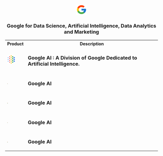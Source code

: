 <p align=center><img src="Google/Google.png" width=7%></p>

<h3 align=center>Google for Data Science, Artificial Intelligence, Data Analytics and Marketing</h3>

<table align=center width=100%>
  <tr><th width = 10%>Product</th><th>Description</th></tr>
  <tr><td><img src="Google/AI.svg" width=50%></td><td><h3>Google AI : A Division of Google Dedicated to Artificial Intelligence.</h3></td></tr>
  <tr><td><img src="Google/Google.png" width=4%></td><td><h3>Google AI</h3></td></tr>
  <tr><td><img src="Google/Google.png" width=4%></td><td><h3>Google AI</h3></td></tr>
  <tr><td><img src="Google/Google.png" width=4%></td><td><h3>Google AI</h3></td></tr>
  <tr><td><img src="Google/Google.png" width=4%></td><td><h3>Google AI</h3></td></tr>
</table>
